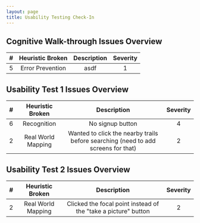 ```yaml
---
layout: page 
title: Usability Testing Check-In
---
```


## Cognitive Walk-through Issues Overview 
| # | Heuristic Broken | Description | Severity |
| :----: | :----: | :----: | :----: |
| 5 | Error Prevention | asdf | 1 |

## Usability Test 1 Issues Overview 
| # | Heuristic Broken | Description | Severity |
| :----: | :----: | :----: | :----: |
| 6 | Recognition | No signup button  | 4 |
| 2 | Real World Mapping | Wanted to click the nearby trails before searching (need to add screens for that)| 2 |

## Usability Test 2 Issues Overview 
| # | Heuristic Broken | Description | Severity |
| :----: | :----: | :----: | :----: |
| 2 | Real World Mapping | Clicked the focal point instead of the "take a picture" button | 2 |
